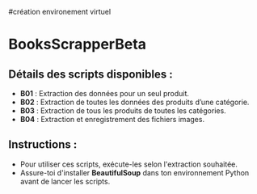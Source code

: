 #création environement virtuel
# BooksScrapperBeta

## Détails des scripts disponibles :

- **B01** : Extraction des données pour un seul produit.
- **B02** : Extraction de toutes les données des produits d’une catégorie.
- **B03** : Extraction de tous les produits de toutes les catégories.
- **B04** : Extraction et enregistrement des fichiers images.

## Instructions :

- Pour utiliser ces scripts, exécute-les selon l'extraction souhaitée.
- Assure-toi d'installer **BeautifulSoup** dans ton environnement Python avant de lancer les scripts.
